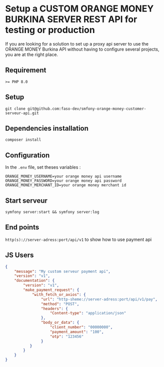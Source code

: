# Setup a CUSTOM ORANGE MONEY BURKINA SERVER REST API for testing or production

If you are looking for a solution to set up a proxy api server to use the ORANGE MONEY Burkina API without having to configure several projects, you are at the right place.

## Requirement

`>= PHP 8.0`

## Setup

```shell
git clone git@github.com:faso-dev/smfony-orange-money-customer-serveur-api.git
```

## Dependencies installation

```shell
composer install
```

## Configuration

In the `.env` file, set theses variables : 
```
ORANGE_MONEY_USERNAME=your orange money api username
ORANGE_MONEY_PASSWORD=your orange money api password
ORANGE_MONEY_MERCHANT_ID=your orange money merchant id
```

## Start serveur

```shell
symfony server:start && symfony server:log
```

## End points

`http(s)://server-adress:port/api/v1` to show how to use payment api

## JS Users
```json
{
    "message": "My custom serveur payment api",
    "version": "v1",
    "documentation": {
        "version": "v1",
        "make_payment_request": {
            "with_fetch_or_axios": {
                "url": "http-sheme://server-adress:port/api/v1/pay",
                "method": "POST",
                "headers": {
                    "Content-type": "application/json"
                },
                "body_or_data": {
                    "client_number": "00000000",
                    "payment_amount": "100",
                    "otp": "123456"
                }
           }
        }
    }
}
```
